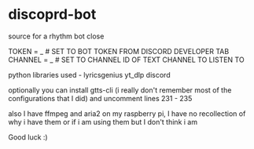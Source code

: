 # discoprd-bot
source for a rhythm bot close

TOKEN = _ # SET TO BOT TOKEN FROM DISCORD DEVELOPER TAB
CHANNEL = _ # SET TO CHANNEL ID OF TEXT CHANNEL TO LISTEN TO


python libraries used - 
lyricsgenius
yt_dlp
discord


optionally you can install gtts-cli (i really don't remember most of the configurations that I did) and uncomment lines 231 - 235

also I have ffmpeg and aria2 on my raspberry pi, I have no recollection of why i have them or if i am using them but I don't think i am

Good luck :)
